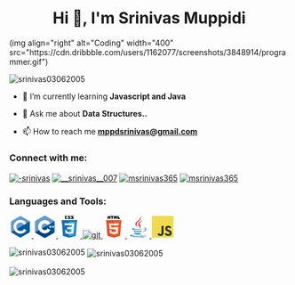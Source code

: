 <h1 align="center">Hi 👋, I'm Srinivas Muppidi</h1>
(img align="right" alt="Coding" width="400" src="https://cdn.dribbble.com/users/1162077/screenshots/3848914/programmer.gif")
<p align="left"> <img src="https://komarev.com/ghpvc/?username=srinivas03062005&label=Profile%20views&color=0e75b6&style=flat" alt="srinivas03062005" /> </p>

- 🌱 I’m currently learning **Javascript and Java**

- 💬 Ask me about **Data Structures..**

- 📫 How to reach me **mppdsrinivas@gmail.com**

<h3 align="left">Connect with me:</h3>
<p align="left">
<a href="https://linkedin.com/in/-srinivas" target="blank"><img align="center" src="https://raw.githubusercontent.com/rahuldkjain/github-profile-readme-generator/master/src/images/icons/Social/linked-in-alt.svg" alt="-srinivas" height="30" width="40" /></a>
<a href="https://instagram.com/__srinivas__007" target="blank"><img align="center" src="https://raw.githubusercontent.com/rahuldkjain/github-profile-readme-generator/master/src/images/icons/Social/instagram.svg" alt="__srinivas__007" height="30" width="40" /></a>
<a href="https://www.hackerrank.com/msrinivas365" target="blank"><img align="center" src="https://raw.githubusercontent.com/rahuldkjain/github-profile-readme-generator/master/src/images/icons/Social/hackerrank.svg" alt="msrinivas365" height="30" width="40" /></a>
<a href="https://codeforces.com/profile/msrinivas365" target="blank"><img align="center" src="https://raw.githubusercontent.com/rahuldkjain/github-profile-readme-generator/master/src/images/icons/Social/codeforces.svg" alt="msrinivas365" height="30" width="40" /></a>
</p>

<h3 align="left">Languages and Tools:</h3>
<p align="left"> <a href="https://www.cprogramming.com/" target="_blank" rel="noreferrer"> <img src="https://raw.githubusercontent.com/devicons/devicon/master/icons/c/c-original.svg" alt="c" width="40" height="40"/> </a> <a href="https://www.w3schools.com/cpp/" target="_blank" rel="noreferrer"> <img src="https://raw.githubusercontent.com/devicons/devicon/master/icons/cplusplus/cplusplus-original.svg" alt="cplusplus" width="40" height="40"/> </a> <a href="https://www.w3schools.com/css/" target="_blank" rel="noreferrer"> <img src="https://raw.githubusercontent.com/devicons/devicon/master/icons/css3/css3-original-wordmark.svg" alt="css3" width="40" height="40"/> </a> <a href="https://git-scm.com/" target="_blank" rel="noreferrer"> <img src="https://www.vectorlogo.zone/logos/git-scm/git-scm-icon.svg" alt="git" width="40" height="40"/> </a> <a href="https://www.w3.org/html/" target="_blank" rel="noreferrer"> <img src="https://raw.githubusercontent.com/devicons/devicon/master/icons/html5/html5-original-wordmark.svg" alt="html5" width="40" height="40"/> </a> <a href="https://www.java.com" target="_blank" rel="noreferrer"> <img src="https://raw.githubusercontent.com/devicons/devicon/master/icons/java/java-original.svg" alt="java" width="40" height="40"/> </a> <a href="https://developer.mozilla.org/en-US/docs/Web/JavaScript" target="_blank" rel="noreferrer"> <img src="https://raw.githubusercontent.com/devicons/devicon/master/icons/javascript/javascript-original.svg" alt="javascript" width="40" height="40"/> </a> </p>

<p><img align="left" src="https://github-readme-stats.vercel.app/api/top-langs?username=srinivas03062005&show_icons=true&locale=en&layout=compact" alt="srinivas03062005" /></p>

<p>&nbsp;<img align="center" src="https://github-readme-stats.vercel.app/api?username=srinivas03062005&show_icons=true&locale=en" alt="srinivas03062005" /></p>

<p><img align="center" src="https://github-readme-streak-stats.herokuapp.com/?user=srinivas03062005&" alt="srinivas03062005" /></p>
